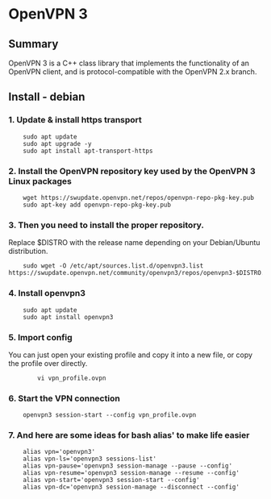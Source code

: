 # OpenVPN 3
## Summary
OpenVPN 3 is a C++ class library that implements the functionality of an OpenVPN client, and is protocol-compatible with the OpenVPN 2.x branch.
## Install - debian

### 1. Update & install https transport

        sudo apt update
        sudo apt upgrade -y 
        sudo apt install apt-transport-https

### 2. Install the OpenVPN repository key used by the OpenVPN 3 Linux packages 

        wget https://swupdate.openvpn.net/repos/openvpn-repo-pkg-key.pub
        sudo apt-key add openvpn-repo-pkg-key.pub

### 3. Then you need to install the proper repository. 
Replace $DISTRO with the release name depending on your Debian/Ubuntu distribution.

        sudo wget -O /etc/apt/sources.list.d/openvpn3.list https://swupdate.openvpn.net/community/openvpn3/repos/openvpn3-$DISTRO.list
          
### 4. Install openvpn3

        sudo apt update
        sudo apt install openvpn3

### 5. Import config
You can just open your existing profile and copy it into a new file, or copy the profile over directly.

            vi vpn_profile.ovpn

### 6. Start the VPN connection

        openvpn3 session-start --config vpn_profile.ovpn

### 7. And here are some ideas for bash alias' to make life easier
        
        alias vpn='openvpn3'
        alias vpn-ls='openvpn3 sessions-list'
        alias vpn-pause='openvpn3 session-manage --pause --config'
        alias vpn-resume='openvpn3 session-manage --resume --config'
        alias vpn-start='openvpn3 session-start --config'
        alias vpn-dc='openvpn3 session-manage --disconnect --config'
